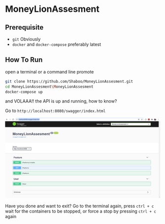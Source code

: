# MoneyLionAssesment
## Prerequisite

- `git` Obviously
- `docker` and `docker-compose` preferably latest

## How To Run

open a terminal or a command line promote
```sh
git clone https://github.com/Shaboo/MoneyLionAssesment.git
cd MoneyLionAssesment\MoneyLionAssesment
docker-compose up
```
and VOLAAA!! the API is up and running, how to know?

Go to `http://localhost:8080/swagger/index.html`

![swagger](https://github.com/Shaboo/MoneyLionAssesment/blob/main/Screenshot/1.PNG)

Have you done and want to exit?
Go to the terminal again, press `ctrl + c` wait for the containers to be stopped, or force a stop by pressing `ctrl + c` again
